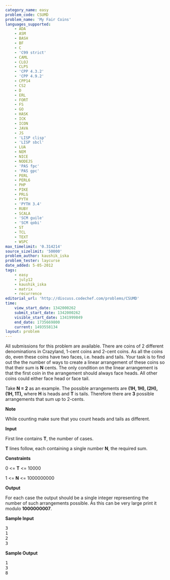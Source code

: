 ```yaml
---
category_name: easy
problem_code: CSUMD
problem_name: 'My Fair Coins'
languages_supported:
    - ADA
    - ASM
    - BASH
    - BF
    - C
    - 'C99 strict'
    - CAML
    - CLOJ
    - CLPS
    - 'CPP 4.3.2'
    - 'CPP 4.9.2'
    - CPP14
    - CS2
    - D
    - ERL
    - FORT
    - FS
    - GO
    - HASK
    - ICK
    - ICON
    - JAVA
    - JS
    - 'LISP clisp'
    - 'LISP sbcl'
    - LUA
    - NEM
    - NICE
    - NODEJS
    - 'PAS fpc'
    - 'PAS gpc'
    - PERL
    - PERL6
    - PHP
    - PIKE
    - PRLG
    - PYTH
    - 'PYTH 3.4'
    - RUBY
    - SCALA
    - 'SCM guile'
    - 'SCM qobi'
    - ST
    - TCL
    - TEXT
    - WSPC
max_timelimit: '0.314214'
source_sizelimit: '50000'
problem_author: kaushik_iska
problem_tester: laycurse
date_added: 5-05-2012
tags:
    - easy
    - july12
    - kaushik_iska
    - matrix
    - recurrence
editorial_url: 'http://discuss.codechef.com/problems/CSUMD'
time:
    view_start_date: 1342000262
    submit_start_date: 1342000262
    visible_start_date: 1341999849
    end_date: 1735669800
    current: 1493558134
layout: problem
---
```

All submissions for this problem are available. There are coins of 2 different denominations in Crazyland, 1-cent coins and 2-cent coins. As all the coins do, even these coins have two faces, i.e. heads and tails. Your task is to find out the the number of ways to create a linear arrangement of these coins so that their sum is **N** cents. The only condition on the linear arrangement is that the first coin in the arrangement should always face heads. All other coins could either face head or face tail.

 Take **N = 2** as an example. The possible arrangements are **(1H, 1H), (2H), (1H, 1T),** where **H** is heads and **T** is tails. Therefore there are **3** possible arrangements that sum up to 2-cents.

 **Note**

 While counting make sure that you count heads and tails as different.

 **Input**

 First line contains **T**, the number of cases.

 **T** lines follow, each containing a single number **N**, the required sum.

 **Constraints**

 0 <= **T** <= 10000

 1 <= **N** <= 1000000000

 **Output**

For each case the output should be a single integer representing the number of such arrangements possible. As this can be very large print it modulo **1000000007**.

**Sample Input**

<pre>
3
1
2
3
</pre>

**Sample Output**
<pre>
1
3
8
</pre>